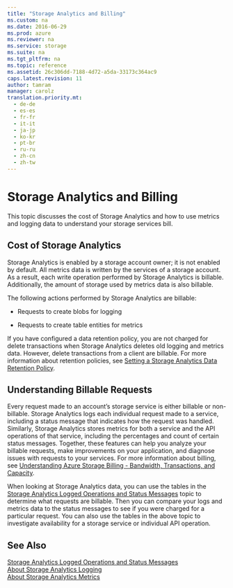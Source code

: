 ```yaml
---
title: "Storage Analytics and Billing"
ms.custom: na
ms.date: 2016-06-29
ms.prod: azure
ms.reviewer: na
ms.service: storage
ms.suite: na
ms.tgt_pltfrm: na
ms.topic: reference
ms.assetid: 26c306dd-7188-4d72-a5da-33173c364ac9
caps.latest.revision: 11
author: tamram
manager: carolz
translation.priority.mt: 
  - de-de
  - es-es
  - fr-fr
  - it-it
  - ja-jp
  - ko-kr
  - pt-br
  - ru-ru
  - zh-cn
  - zh-tw
---
```

# Storage Analytics and Billing
This topic discusses the cost of Storage Analytics and how to use metrics and logging data to understand your storage services bill.  
  
## Cost of Storage Analytics  
 Storage Analytics is enabled by a storage account owner; it is not enabled by default. All metrics data is written by the services of a storage account. As a result, each write operation performed by Storage Analytics is billable. Additionally, the amount of storage used by metrics data is also billable.  
  
 The following actions performed by Storage Analytics are billable:  
  
-   Requests to create blobs for logging  
  
-   Requests to create table entities for metrics  
  
 If you have configured a data retention policy, you are not charged for delete transactions when Storage Analytics deletes old logging and metrics data. However, delete transactions from a client are billable. For more information about retention policies, see [Setting a Storage Analytics Data Retention Policy](../StorageServicesREST/Setting-a-Storage-Analytics-Data-Retention-Policy.md).  
  
## Understanding Billable Requests  
 Every request made to an account’s storage service is either billable or non-billable. Storage Analytics logs each individual request made to a service, including a status message that indicates how the request was handled. Similarly, Storage Analytics stores metrics for both a service and the API operations of that service, including the percentages and count of certain status messages. Together, these features can help you analyze your billable requests, make improvements on your application, and diagnose issues with requests to your services. For more information about billing, see [Understanding Azure Storage Billing - Bandwidth, Transactions, and Capacity](http://blogs.msdn.com/b/windowsazurestorage/archive/2010/07/09/understanding-windows-azure-storage-billing-bandwidth-transactions-and-capacity.aspx).  
  
 When looking at Storage Analytics data, you can use the tables in the [Storage Analytics Logged Operations and Status Messages](../StorageServicesREST/Storage-Analytics-Logged-Operations-and-Status-Messages.md) topic to determine what requests are billable. Then you can compare your logs and metrics data to the status messages to see if you were charged for a particular request. You can also use the tables in the above topic to investigate availability for a storage service or individual API operation.  
  
## See Also  
 [Storage Analytics Logged Operations and Status Messages](../StorageServicesREST/Storage-Analytics-Logged-Operations-and-Status-Messages.md)   
 [About Storage Analytics Logging](../StorageServicesREST/About-Storage-Analytics-Logging.md)   
 [About Storage Analytics Metrics](../StorageServicesREST/About-Storage-Analytics-Metrics.md)
